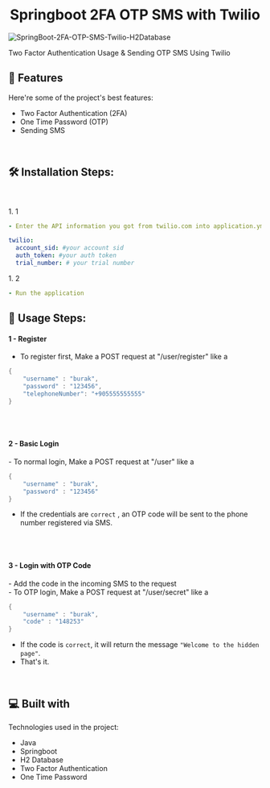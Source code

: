 <h1 align="center" id="title">Springboot 2FA OTP SMS with Twilio</h1>

![SpringBoot-2FA-OTP-SMS-Twilio-H2Database](https://socialify.git.ci/burakfircasiguzel/SpringBoot-2FA-OTP-SMS-Twilio-H2Database/image?description=1&descriptionEditable=Two%20Factor%20Authentication%20Usage%20%26%20Sending%20OTP%20SMS%20Using%20Twilio&font=Raleway&language=1&name=1&owner=1&pattern=Charlie%20Brown&theme=Light)

<p id="description">Two Factor Authentication Usage &amp; Sending OTP SMS Using Twilio</p>

  
  
<h2>🧐 Features</h2>

Here're some of the project's best features:

*   Two Factor Authentication (2FA)
*   One Time Password (OTP)
*   Sending SMS
<br>

<h2>🛠️ Installation Steps:</h2>

<br>

<p>1. 1</p>

```yml
- Enter the API information you got from twilio.com into application.yml

twilio:
  account_sid: #your account sid
  auth_token: #your auth token
  trial_number: # your trial number
```

<p>1. 2</p>

```yml
- Run the application
```
<h2>🎈 Usage Steps:</h2>

<h4>1 - Register</h4>

- To register first, Make a POST request at "/user/register" like a

```java
{
    "username" : "burak",
    "password" : "123456",
    "telephoneNumber": "+905555555555"   
}
```
<br><br>
<h4>2 - Basic Login</h4>
- To normal login, Make a POST request at  "/user" like a

```java
{
    "username" : "burak",
    "password" : "123456"
}
```
- If the credentials are `correct` , an OTP code will be sent to the phone number registered via SMS.

<br><br>

<h4>3 - Login with OTP Code</h4>
- Add the code in the incoming SMS to the request
<br>
- To OTP login, Make a POST request at "/user/secret" like a

```java
{
    "username" : "burak",
    "code" : "148253"
}
```
- If the code is `correct`, it will return the message `"Welcome to the hidden page"`.
- That's it.


<br>

  
  
<h2>💻 Built with</h2>

Technologies used in the project:

*   Java
*   Springboot
*   H2 Database
*   Two Factor Authentication
*   One Time Password
